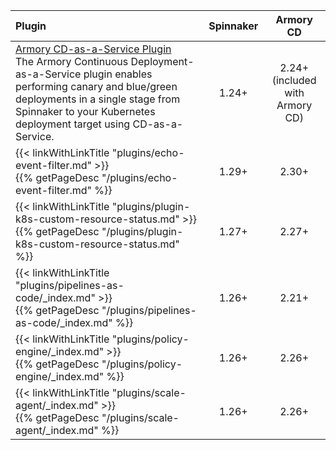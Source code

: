 | Plugin | Spinnaker | Armory CD |
|:-------|:--------:|:--------:|
| [Armory CD-as-a-Service Plugin](https://developer.armory.io/docs/integrations/plugin-spinnaker)<br>The Armory Continuous Deployment-as-a-Service plugin enables performing canary and blue/green deployments in a single stage from Spinnaker to your Kubernetes deployment target using CD-as-a-Service. | 1.24+ | 2.24+<br>(included with Armory CD)|
| {{< linkWithLinkTitle "plugins/echo-event-filter.md" >}}<br>{{% getPageDesc "/plugins/echo-event-filter.md" %}} | 1.29+ | 2.30+ |
| {{< linkWithLinkTitle "plugins/plugin-k8s-custom-resource-status.md" >}}<br>{{% getPageDesc "/plugins/plugin-k8s-custom-resource-status.md" %}}  | 1.27+ | 2.27+ |
| {{< linkWithLinkTitle "plugins/pipelines-as-code/_index.md" >}}<br>{{% getPageDesc "/plugins/pipelines-as-code/_index.md" %}}  | 1.26+ | 2.21+ |
| {{< linkWithLinkTitle "plugins/policy-engine/_index.md" >}}<br>{{% getPageDesc "/plugins/policy-engine/_index.md" %}}  | 1.26+ | 2.26+ |
| {{< linkWithLinkTitle "plugins/scale-agent/_index.md" >}}<br>{{% getPageDesc "/plugins/scale-agent/_index.md" %}}  | 1.26+ | 2.26+ |
